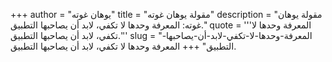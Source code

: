+++
author = "يوهان غوته"
title = "مقولة يوهان غوته"
description = "مقولة يوهان غوته: المعرفة وحدها لا تكفي، لابد أن يصاحبها التطبيق."
quote = '''المعرفة وحدها لا تكفي، لابد أن يصاحبها التطبيق.'''
slug = "المعرفة-وحدها-لا-تكفي-لابد-أن-يصاحبها-التطبيق"
+++
المعرفة وحدها لا تكفي، لابد أن يصاحبها التطبيق.

